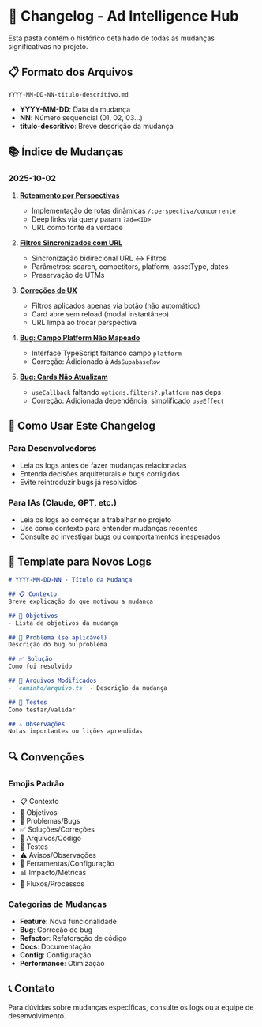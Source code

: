 # 📝 Changelog - Ad Intelligence Hub

Esta pasta contém o histórico detalhado de todas as mudanças significativas no projeto.

## 📋 Formato dos Arquivos

```
YYYY-MM-DD-NN-titulo-descritivo.md
```

- **YYYY-MM-DD**: Data da mudança
- **NN**: Número sequencial (01, 02, 03...)
- **titulo-descritivo**: Breve descrição da mudança

## 📚 Índice de Mudanças

### 2025-10-02

1. **[Roteamento por Perspectivas](./2025-10-02-01-roteamento-perspectivas.md)**
   - Implementação de rotas dinâmicas `/:perspectiva/concorrente`
   - Deep links via query param `?ad=<ID>`
   - URL como fonte da verdade

2. **[Filtros Sincronizados com URL](./2025-10-02-02-filtros-sincronizados-url.md)**
   - Sincronização bidirecional URL ↔ Filtros
   - Parâmetros: search, competitors, platform, assetType, dates
   - Preservação de UTMs

3. **[Correções de UX](./2025-10-02-03-correcoes-ux.md)**
   - Filtros aplicados apenas via botão (não automático)
   - Card abre sem reload (modal instantâneo)
   - URL limpa ao trocar perspectiva

4. **[Bug: Campo Platform Não Mapeado](./2025-10-02-04-bug-campo-platform.md)**
   - Interface TypeScript faltando campo `platform`
   - Correção: Adicionado à `AdsSupabaseRow`

5. **[Bug: Cards Não Atualizam](./2025-10-02-05-bug-display-cards.md)**
   - `useCallback` faltando `options.filters?.platform` nas deps
   - Correção: Adicionada dependência, simplificado `useEffect`

## 🎯 Como Usar Este Changelog

### Para Desenvolvedores
- Leia os logs antes de fazer mudanças relacionadas
- Entenda decisões arquiteturais e bugs corrigidos
- Evite reintroduzir bugs já resolvidos

### Para IAs (Claude, GPT, etc.)
- Leia os logs ao começar a trabalhar no projeto
- Use como contexto para entender mudanças recentes
- Consulte ao investigar bugs ou comportamentos inesperados

## 📝 Template para Novos Logs

```markdown
# YYYY-MM-DD-NN - Título da Mudança

## 📋 Contexto
Breve explicação do que motivou a mudança

## 🎯 Objetivos
- Lista de objetivos da mudança

## 🐛 Problema (se aplicável)
Descrição do bug ou problema

## ✅ Solução
Como foi resolvido

## 📝 Arquivos Modificados
- `caminho/arquivo.ts` - Descrição da mudança

## 🧪 Testes
Como testar/validar

## ⚠️ Observações
Notas importantes ou lições aprendidas
```

## 🔍 Convenções

### Emojis Padrão
- 📋 Contexto
- 🎯 Objetivos
- 🐛 Problemas/Bugs
- ✅ Soluções/Correções
- 📝 Arquivos/Código
- 🧪 Testes
- ⚠️ Avisos/Observações
- 🔧 Ferramentas/Configuração
- 📊 Impacto/Métricas
- 🔄 Fluxos/Processos

### Categorias de Mudanças
- **Feature**: Nova funcionalidade
- **Bug**: Correção de bug
- **Refactor**: Refatoração de código
- **Docs**: Documentação
- **Config**: Configuração
- **Performance**: Otimização

## 📞 Contato
Para dúvidas sobre mudanças específicas, consulte os logs ou a equipe de desenvolvimento.

